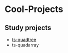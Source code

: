 # Cool-Projects

## Study projects

- [ts-quadtree](https://github.com/ivanstnsk/ts-quadarray)
- ts-quadarray
